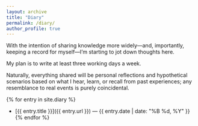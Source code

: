 ```yaml
---
layout: archive
title: "Diary"
permalink: /diary/
author_profile: true
---
```


With the intention of sharing knowledge more widely—and, importantly, keeping a record for myself—I’m starting to jot down thoughts here. 

My plan is to write at least three working days a week. 

Naturally, everything shared will be personal reflections and hypothetical scenarios based on what I hear, learn, or recall from past experiences; any resemblance to real events is purely coincidental.


{% for entry in site.diary %}
- [{{ entry.title }}]({{ entry.url }}) — {{ entry.date | date: "%B %d, %Y" }}
{% endfor %}